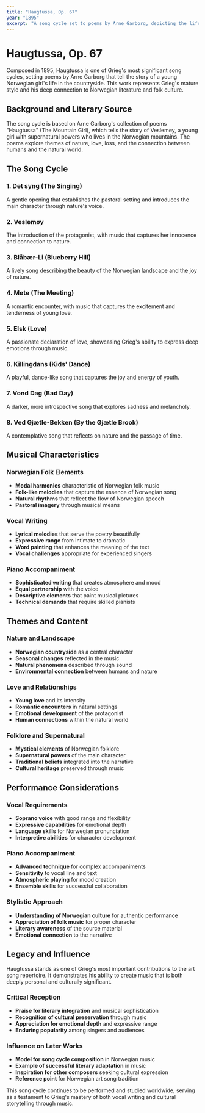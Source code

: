 ```yaml
---
title: "Haugtussa, Op. 67"
year: "1895"
excerpt: "A song cycle set to poems by Arne Garborg, depicting the life of a young girl in the Norwegian countryside."
---
```


# Haugtussa, Op. 67

Composed in 1895, Haugtussa is one of Grieg's most significant song cycles, setting poems by Arne Garborg that tell the story of a young Norwegian girl's life in the countryside. This work represents Grieg's mature style and his deep connection to Norwegian literature and folk culture.

## Background and Literary Source

The song cycle is based on Arne Garborg's collection of poems "Haugtussa" (The Mountain Girl), which tells the story of Veslemøy, a young girl with supernatural powers who lives in the Norwegian mountains. The poems explore themes of nature, love, loss, and the connection between humans and the natural world.

## The Song Cycle

### 1. Det syng (The Singing)
A gentle opening that establishes the pastoral setting and introduces the main character through nature's voice.

### 2. Veslemøy
The introduction of the protagonist, with music that captures her innocence and connection to nature.

### 3. Blåbær-Li (Blueberry Hill)
A lively song describing the beauty of the Norwegian landscape and the joy of nature.

### 4. Møte (The Meeting)
A romantic encounter, with music that captures the excitement and tenderness of young love.

### 5. Elsk (Love)
A passionate declaration of love, showcasing Grieg's ability to express deep emotions through music.

### 6. Killingdans (Kids' Dance)
A playful, dance-like song that captures the joy and energy of youth.

### 7. Vond Dag (Bad Day)
A darker, more introspective song that explores sadness and melancholy.

### 8. Ved Gjætle-Bekken (By the Gjætle Brook)
A contemplative song that reflects on nature and the passage of time.

## Musical Characteristics

### Norwegian Folk Elements
- **Modal harmonies** characteristic of Norwegian folk music
- **Folk-like melodies** that capture the essence of Norwegian song
- **Natural rhythms** that reflect the flow of Norwegian speech
- **Pastoral imagery** through musical means

### Vocal Writing
- **Lyrical melodies** that serve the poetry beautifully
- **Expressive range** from intimate to dramatic
- **Word painting** that enhances the meaning of the text
- **Vocal challenges** appropriate for experienced singers

### Piano Accompaniment
- **Sophisticated writing** that creates atmosphere and mood
- **Equal partnership** with the voice
- **Descriptive elements** that paint musical pictures
- **Technical demands** that require skilled pianists

## Themes and Content

### Nature and Landscape
- **Norwegian countryside** as a central character
- **Seasonal changes** reflected in the music
- **Natural phenomena** described through sound
- **Environmental connection** between humans and nature

### Love and Relationships
- **Young love** and its intensity
- **Romantic encounters** in natural settings
- **Emotional development** of the protagonist
- **Human connections** within the natural world

### Folklore and Supernatural
- **Mystical elements** of Norwegian folklore
- **Supernatural powers** of the main character
- **Traditional beliefs** integrated into the narrative
- **Cultural heritage** preserved through music

## Performance Considerations

### Vocal Requirements
- **Soprano voice** with good range and flexibility
- **Expressive capabilities** for emotional depth
- **Language skills** for Norwegian pronunciation
- **Interpretive abilities** for character development

### Piano Accompaniment
- **Advanced technique** for complex accompaniments
- **Sensitivity** to vocal line and text
- **Atmospheric playing** for mood creation
- **Ensemble skills** for successful collaboration

### Stylistic Approach
- **Understanding of Norwegian culture** for authentic performance
- **Appreciation of folk music** for proper character
- **Literary awareness** of the source material
- **Emotional connection** to the narrative

## Legacy and Influence

Haugtussa stands as one of Grieg's most important contributions to the art song repertoire. It demonstrates his ability to create music that is both deeply personal and culturally significant.

### Critical Reception
- **Praise for literary integration** and musical sophistication
- **Recognition of cultural preservation** through music
- **Appreciation for emotional depth** and expressive range
- **Enduring popularity** among singers and audiences

### Influence on Later Works
- **Model for song cycle composition** in Norwegian music
- **Example of successful literary adaptation** in music
- **Inspiration for other composers** seeking cultural expression
- **Reference point** for Norwegian art song tradition

This song cycle continues to be performed and studied worldwide, serving as a testament to Grieg's mastery of both vocal writing and cultural storytelling through music.

